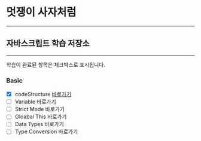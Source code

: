 # 멋쟁이 사자처럼

---

## 자바스크립트 학습 저장소

---

학습이 완료된 항목은 체크박스로 표시됩니다.

### Basic

- [x] codeStructure [바로가기](https://www.naver.com)
- [ ] Variable 바로가기
- [ ] Strict Mode 바로가기
- [ ] Gloabal This 바로가기
- [ ] Data Types 바로가기
- [ ] Type Conversion 바로가기
